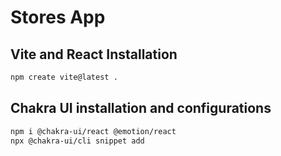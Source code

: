 # Stores App

## Vite and React Installation

```bash
npm create vite@latest .
```

## Chakra UI installation and configurations

```bash
npm i @chakra-ui/react @emotion/react
npx @chakra-ui/cli snippet add

```

